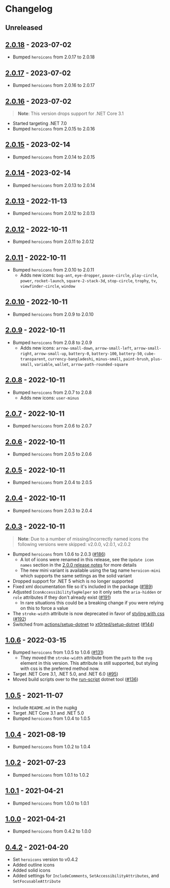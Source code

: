 # Changelog

## Unreleased

## [2.0.18](https://github.com/xt0rted/heroicons-tag-helper/compare/v2.0.17...v2.0.18) - 2023-07-02

- Bumped `heroicons` from 2.0.17 to 2.0.18

## [2.0.17](https://github.com/xt0rted/heroicons-tag-helper/compare/v2.0.16...v2.0.17) - 2023-07-02

- Bumped `heroicons` from 2.0.16 to 2.0.17

## [2.0.16](https://github.com/xt0rted/heroicons-tag-helper/compare/v2.0.15...v2.0.16) - 2023-07-02

> **Note**:
> This version drops support for .NET Core 3.1

- Started targeting .NET 7.0
- Bumped `heroicons` from 2.0.15 to 2.0.16

## [2.0.15](https://github.com/xt0rted/heroicons-tag-helper/compare/v2.0.14...v2.0.15) - 2023-02-14

- Bumped `heroicons` from 2.0.14 to 2.0.15

## [2.0.14](https://github.com/xt0rted/heroicons-tag-helper/compare/v2.0.13...v2.0.14) - 2023-02-14

- Bumped `heroicons` from 2.0.13 to 2.0.14

## [2.0.13](https://github.com/xt0rted/heroicons-tag-helper/compare/v2.0.12...v2.0.13) - 2022-11-13

- Bumped `heroicons` from 2.0.12 to 2.0.13

## [2.0.12](https://github.com/xt0rted/heroicons-tag-helper/compare/v2.0.11...v2.0.12) - 2022-10-11

- Bumped `heroicons` from 2.0.11 to 2.0.12

## [2.0.11](https://github.com/xt0rted/heroicons-tag-helper/compare/v2.0.10...v2.0.11) - 2022-10-11

- Bumped `heroicons` from 2.0.10 to 2.0.11
  - Adds new icons: `bug-ant`, `eye-dropper`, `pause-circle`, `play-circle`, `power`, `rocket-launch`, `square-2-stack-3d`, `stop-circle`, `trophy`, `tv`, `viewfinder-circle`, `window`

## [2.0.10](https://github.com/xt0rted/heroicons-tag-helper/compare/v2.0.9...v2.0.10) - 2022-10-11

- Bumped `heroicons` from 2.0.9 to 2.0.10

## [2.0.9](https://github.com/xt0rted/heroicons-tag-helper/compare/v2.0.8...v2.0.9) - 2022-10-11

- Bumped `heroicons` from 2.0.8 to 2.0.9
  - Adds new icons: `arrow-small-down`, `arrow-small-left`, `arrow-small-right`, `arrow-small-up`, `battery-0`, `battery-100`, `battery-50`, `cube-transparent`, `currency-bangladeshi`, `minus-small`, `paint-brush`, `plus-small`, `variable`, `wallet`, `arrow-path-rounded-square`

## [2.0.8](https://github.com/xt0rted/heroicons-tag-helper/compare/v2.0.7...v2.0.8) - 2022-10-11

- Bumped `heroicons` from 2.0.7 to 2.0.8
  - Adds new icons: `user-minus`

## [2.0.7](https://github.com/xt0rted/heroicons-tag-helper/compare/v2.0.6...v2.0.7) - 2022-10-11

- Bumped `heroicons` from 2.0.6 to 2.0.7

## [2.0.6](https://github.com/xt0rted/heroicons-tag-helper/compare/v2.0.5...v2.0.6) - 2022-10-11

- Bumped `heroicons` from 2.0.5 to 2.0.6

## [2.0.5](https://github.com/xt0rted/heroicons-tag-helper/compare/v2.0.4...v2.0.5) - 2022-10-11

- Bumped `heroicons` from 2.0.4 to 2.0.5

## [2.0.4](https://github.com/xt0rted/heroicons-tag-helper/compare/v2.0.3...v2.0.4) - 2022-10-11

- Bumped `heroicons` from 2.0.3 to 2.0.4

## [2.0.3](https://github.com/xt0rted/heroicons-tag-helper/compare/v1.0.5...v2.0.3) - 2022-10-11

> **Note**: Due to a number of missing/incorrectly named icons the following versions were skipped: v2.0.0, v2.0.1, v2.0.2

- Bumped `heroicons` from 1.0.6 to 2.0.3 ([#186](https://github.com/xt0rted/heroicons-tag-helper/pull/186))
  - A lot of icons were renamed in this release, see the `Update icon names` section in the [2.0.0 release notes](https://github.com/tailwindlabs/heroicons/releases/tag/v2.0.0) for more details
  - The new mini variant is available using the tag name `heroicon-mini` which supports the same settings as the solid variant
- Dropped support for .NET 5 which is no longer supported
- Fixed xml documentation file so it's included in the package ([#189](https://github.com/xt0rted/heroicons-tag-helper/pull/189))
- Adjusted `IconAccessibilityTagHelper` so it only sets the `aria-hidden` or `role` attributes if they don't already exist ([#191](https://github.com/xt0rted/heroicons-tag-helper/pull/191))
  - In rare situations this could be a breaking change if you were relying on this to force a value
- The `stroke-width` attribute is now deprecated in favor of [styling with css](https://tailwindcss.com/docs/stroke-width) ([#192](https://github.com/xt0rted/heroicons-tag-helper/pull/192))
- Switched from [actions/setup-dotnet](https://github.com/actions/setup-dotnet) to [xt0rted/setup-dotnet](https://github.com/xt0rted/setup-dotnet) ([#144](https://github.com/xt0rted/heroicons-tag-helper/pull/144))

## [1.0.6](https://github.com/xt0rted/heroicons-tag-helper/compare/v1.0.5...v1.0.6) - 2022-03-15

- Bumped `heroicons` from 1.0.5 to 1.0.6 ([#131](https://github.com/xt0rted/heroicons-tag-helper/pull/131))
  - They moved the `stroke-width` attribute from the `path` to the `svg` element in this version. This attribute is still supported, but styling with css is the preferred method now.
- Target .NET Core 3.1, .NET 5.0, and .NET 6.0 ([#95](https://github.com/xt0rted/heroicons-tag-helper/pull/95))
- Moved build scripts over to the [run-script](https://github.com/xt0rted/dotnet-run-script) dotnet tool ([#136](https://github.com/xt0rted/heroicons-tag-helper/pull/136))

## [1.0.5](https://github.com/xt0rted/heroicons-tag-helper/compare/v1.0.4...v1.0.5) - 2021-11-07

- Include `README.md` in the nupkg
- Target .NET Core 3.1 and .NET 5.0
- Bumped `heroicons` from 1.0.4 to 1.0.5

## [1.0.4](https://github.com/xt0rted/heroicons-tag-helper/compare/v1.0.2...v1.0.4) - 2021-08-19

- Bumped `heroicons` from 1.0.2 to 1.0.4

## [1.0.2](https://github.com/xt0rted/heroicons-tag-helper/compare/v1.0.1...v1.0.2) - 2021-07-23

- Bumped `heroicons` from 1.0.1 to 1.0.2

## [1.0.1](https://github.com/xt0rted/heroicons-tag-helper/compare/v1.0.0...v1.0.1) - 2021-04-21

- Bumped `heroicons` from 1.0.0 to 1.0.1

## [1.0.0](https://github.com/xt0rted/heroicons-tag-helper/compare/v0.4.2...v1.0.0) - 2021-04-21

- Bumped `heroicons` from 0.4.2 to 1.0.0

## [0.4.2](https://github.com/xt0rted/heroicons-tag-helper/releases/tag/v0.4.2) - 2021-04-20

- Set `heroicons` version to v0.4.2
- Added outline icons
- Added solid icons
- Added settings for `IncludeComments`, `SetAccessibilityAttributes`, and `SetFocusableAttribute`
